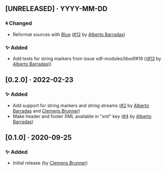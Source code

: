 ## [UNRELEASED] · YYYY-MM-DD
### 🌀 Changed
- Reformat sources with [Blue](https://github.com/JuliaDiff/BlueStyle) ([#12](https://github.com/cbrnr/XDF.jl/pull/12) by [Alberto Barradas](https://github.com/abcsds))
### ✨ Added
- Add tests for string markers from issue xdf-modules/libxdf#19 (([#13](https://github.com/cbrnr/XDF.jl/pull/13) by [Alberto Barradas](https://github.com/abcsds)))

## [0.2.0] · 2022-02-23
### ✨ Added
- Add support for string markers and string streams ([#2](https://github.com/cbrnr/XDF.jl/pull/2) by [Alberto Barradas](https://github.com/abcsds) and [Clemens Brunner](https://github.com/cbrnr))
- Make header and footer XML available in "xml" key ([#4](https://github.com/cbrnr/XDF.jl/pull/4) by [Alberto Barradas](https://github.com/abcsds))

## [0.1.0] · 2020-09-25
### ✨ Added
- Initial release (by [Clemens Brunner](https://github.com/cbrnr))

